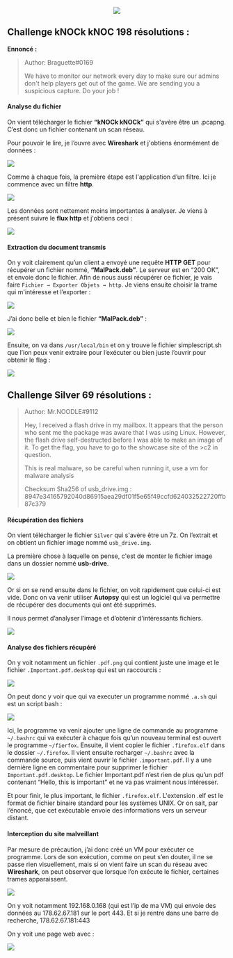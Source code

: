 <p align="center">
  <img src="./src/images/forensic/forensic.png"/>
</p>

## Challenge kNOCk kNOC 198 résolutions :

**Ennoncé :**
>Author: Braguette#0169
>
>We have to monitor our network every day to make sure our admins don't help players get out of the game. We are sending you a suspicious capture. Do your job !

#### Analyse du fichier

On vient télécharger le fichier **“kNOCk kNOCk”** qui s'avère être un .pcapng. C’est donc un fichier contenant un scan réseau.

Pour pouvoir le lire, je l’ouvre avec **Wireshark** et j'obtiens énormément de données :

<img src="./src/images/forensic/forensic_Intro_1.png"/>

Comme à chaque fois, la première étape est l'application d’un filtre. Ici je commence avec un filtre **http**.

<img src="./src/images/forensic/forensic_Intro_2.png"/>

Les données sont nettement moins importantes à analyser. Je viens à présent suivre le **flux http** et j'obtiens ceci :

<img src="./src/images/forensic/forensic_Intro_3.png"/>

#### Extraction du document transmis

On y voit clairement qu’un client a envoyé une requête **HTTP GET** pour récupérer un fichier nommé, **“MalPack.deb”**. Le serveur est en “200 OK”, et envoie donc le fichier.
Afin de nous aussi récupérer ce fichier, je vais faire `Fichier → Exporter Objets → http`.
Je viens ensuite choisir la trame qui m'intéresse et l’exporter :

<img src="./src/images/forensic/forensic_Intro_4.png"/>

J’ai donc belle et bien le fichier **“MalPack.deb”** :

<img src="./src/images/forensic/forensic_Intro_5.png"/>

Ensuite, on va dans `/usr/local/bin` et on y trouve le fichier simplescript.sh que l’ion peux venir extraire pour l’exécuter ou bien juste l’ouvrir pour obtenir le flag :

<img src="./src/images/forensic/forensic_Intro_6.png"/>

## Challenge Silver 69 résolutions :

>Author: Mr.NOODLE#9112
>
>Hey,
>I received a flash drive in my mailbox. It appears that the person who sent me the package was aware that I was using Linux. However, the flash drive self-destructed before I was able to make an image of it. To get the flag, you have to go to the showcase site of the >c2 in question.
>
>This is real malware, so be careful when running it, use a vm for malware analysis
>
>Checksum Sha256 of usb_drive.img : 8947e34165792040d86915aea29df01f5e65f49ccfd624032522720ffb87c379

#### Récupération des fichiers

On vient télécharger le fichier `Silver` qui s'avère être un 7z.
On l’extrait et on obtient un fichier image nommé `usb_drive.img`.

La première chose à laquelle on pense, c'est de monter le fichier image dans un dossier nommé **usb-drive**.

<img src="./src/images/forensic/forensic_Easy_1.png"/>

Or si on se rend ensuite dans le fichier, on voit rapidement que celui-ci est vide.
Donc on va venir utiliser **Autopsy** qui est un logiciel qui va permettre de récupérer des documents qui ont été supprimés.

Il nous permet d’analyser l’image et d’obtenir d'intéressants fichiers.

<img src="./src/images/forensic/forensic_Easy_2.png"/>

#### Analyse des fichiers récupéré

On y voit notamment un fichier `.pdf.png` qui contient juste une image et le fichier `.Important.pdf.desktop` qui est un raccourcis :

<img src="./src/images/forensic/forensic_Easy_3.png"/>

On peut donc y voir que qui va executer un programme nommé `.a.sh` qui est un script bash :

<img src="./src/images/forensic/forensic_Easy_4.png"/>

Ici, le programme va venir ajouter une ligne de commande au programme `~/.bashrc` qui va exécuter à chaque fois qu’un nouveau terminal est ouvert le programme `~/fierfox`.
Ensuite, il vient copier le fichier `.firefox.elf` dans le dossier `~/.firefox`.
Il vient ensuite recharger `~/.bashrc` avec la commande source, puis vient ouvrir le fichier `.important.pdf`.
Il y a une dernière ligne en commentaire pour supprimer le fichier `Important.pdf.desktop`.
Le fichier Important.pdf n’est rien de plus qu’un pdf contenant “Hello, this is important” et ne va pas vraiment nous intéresser.

Et pour finir, le plus important, le fichier `.firefox.elf`. L'extension .elf est le format de fichier binaire standard pour les systèmes UNIX. Or on sait, par l’énoncé, que cet exécutable envoie des informations vers un serveur distant.

#### Interception du site malveillant

Par mesure de précaution, j’ai donc créé un VM pour exécuter ce programme.
Lors de son exécution, comme on peut s’en douter, il ne se passe rien visuellement, mais si on vient faire un scan du réseau avec **Wireshark**, on peut observer que lorsque l’on exécute le fichier, certaines trames apparaissent.

<img src="./src/images/forensic/forensic_Easy_5.png"/>

On y voit notamment 192.168.0.168 (qui est l’ip de ma VM) qui envoie des données au 178.62.67.181 sur le port 443.
Et si je rentre dans une barre de recherche, 178.62.67.181:443

On y voit une page web avec :

<img src="./src/images/forensic/forensic_Easy_6.png"/>